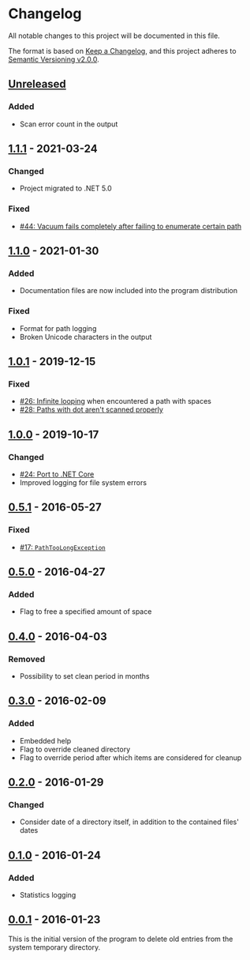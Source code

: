 ﻿# Changelog
All notable changes to this project will be documented in this file.

The format is based on [Keep a Changelog](https://keepachangelog.com/en/1.0.0/),
and this project adheres to [Semantic
Versioning v2.0.0](https://semver.org/spec/v2.0.0.html).

## [Unreleased]
### Added
- Scan error count in the output

## [1.1.1] - 2021-03-24
### Changed
- Project migrated to .NET 5.0

### Fixed
- [#44: Vacuum fails completely after failing to enumerate certain
  path](https://github.com/ForNeVeR/Vacuum/issues/44)

## [1.1.0] - 2021-01-30
### Added
- Documentation files are now included into the program distribution

### Fixed
- Format for path logging
- Broken Unicode characters in the output

## [1.0.1] - 2019-12-15
### Fixed
- [#26: Infinite looping](https://github.com/ForNeVeR/Vacuum/issues/26) when
  encountered a path with spaces
- [#28: Paths with dot aren't scanned
  properly](https://github.com/ForNeVeR/Vacuum/issues/28)

## [1.0.0] - 2019-10-17
### Changed
- [#24: Port to .NET Core](https://github.com/ForNeVeR/Vacuum/issues/24)
- Improved logging for file system errors

## [0.5.1] - 2016-05-27
### Fixed
- [#17: `PathTooLongException`](https://github.com/ForNeVeR/Vacuum/issues/17)

## [0.5.0] - 2016-04-27
### Added
- Flag to free a specified amount of space

## [0.4.0] - 2016-04-03
### Removed
- Possibility to set clean period in months

## [0.3.0] - 2016-02-09
### Added
- Embedded help
- Flag to override cleaned directory
- Flag to override period after which items are considered for cleanup

## [0.2.0] - 2016-01-29
### Changed
- Consider date of a directory itself, in addition to the contained files' dates

## [0.1.0] - 2016-01-24
### Added
- Statistics logging

## [0.0.1] - 2016-01-23
This is the initial version of the program to delete old entries from the system
temporary directory.

[0.0.1]: https://github.com/ForNeVeR/Vacuum/releases/tag/0.0.1
[0.1.0]: https://github.com/ForNeVeR/Vacuum/compare/0.0.1...0.1
[0.2.0]: https://github.com/ForNeVeR/Vacuum/compare/0.1...0.2
[0.3.0]: https://github.com/ForNeVeR/Vacuum/compare/0.2...0.3
[0.4.0]: https://github.com/ForNeVeR/Vacuum/compare/0.3...0.4
[0.5.0]: https://github.com/ForNeVeR/Vacuum/compare/0.4...0.5
[0.5.1]: https://github.com/ForNeVeR/Vacuum/compare/0.5...0.5.1
[1.0.0]: https://github.com/ForNeVeR/Vacuum/compare/0.5.1...1.0.0
[1.0.1]: https://github.com/ForNeVeR/Vacuum/compare/1.0.0...1.0.1
[1.1.0]: https://github.com/ForNeVeR/Vacuum/compare/1.0.1...v1.1.0
[1.1.1]: https://github.com/ForNeVeR/Vacuum/compare/v1.1.0...v1.1.1
[Unreleased]: https://github.com/ForNeVeR/Vacuum/compare/v1.1.1...HEAD
